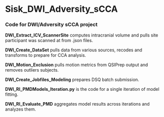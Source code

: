 # Sisk_DWI_Adversity_sCCA
### Code for DWI/Adversity sCCA project

**DWI_Extract_ICV_ScannerSite** computes intracranial volume and pulls site participant was scanned at from .json files.

**DWI_Create_DataSet** pulls data from various sources, recodes and transforms to prepare for CCA analysis.

**DWI_Motion_Exclusion** pulls motion metrics from QSIPrep output and removes outliers subjects.

**DWI_Create_Jobfiles_Modeling** prepares DSQ batch submission.

**DWI_RI_PMDModels_Iteration.py** is the code for a single iteration of model fitting.

**DWI_RI_Evaluate_PMD** aggregates model results across iterations and analyzes them.
